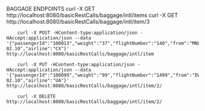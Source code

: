 BAGGAGE ENDPOINTS
		curl -X GET http://localhost:8080/basicRestCalls/baggage/intl/items
		curl -X GET http://localhost:8080/basicRestCalls/baggage/intl/item/3
		
		curl -X POST -HContent-type:application/json -HAccept:application/json --data '{"passengerId":"100013","weight":"37","flightNumber":"140","from":"MNL","to":"TPE","departureDateAndTime":"06/11/2017 02.10","airline":"CX"}' http://localhost:8080/basicRestCalls/baggage/intl/item

		curl -X PUT -HContent-type:application/json -HAccept:application/json --data '{"passengerId":"100099","weight":"99","flightNumber":"1499","from":"EWR","to":"DUB","departureDateAndTime":"06/11/2019 02.10","airline":"UA"}' http://localhost:8080/basicRestCalls/baggage/intl/item/2/

		curl -X DELETE http://localhost:8080/basicRestCalls/baggage/intl/item/2/
